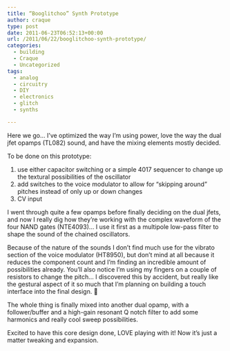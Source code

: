 ```yaml
---
title: “Booglitchoo” Synth Prototype
author: craque
type: post
date: 2011-06-23T06:52:13+00:00
url: /2011/06/22/booglitchoo-synth-prototype/
categories:
  - building
  - Craque
  - Uncategorized
tags:
  - analog
  - circuitry
  - DIY
  - electronics
  - glitch
  - synths

---
```

Here we go&#8230; I&#8217;ve optimized the way I&#8217;m using power, love the way the dual jfet opamps (TL082) sound, and have the mixing elements mostly decided.



To be done on this prototype:

  1. use either capacitor switching or a simple 4017 sequencer to change up the textural possibilities of the oscillator
  2. add switches to the voice modulator to allow for &#8220;skipping around&#8221; pitches instead of only up or down changes
  3. CV input

I went through quite a few opamps before finally deciding on the dual jfets, and now I really dig how they&#8217;re working with the complex waveform of the four NAND gates (NTE4093)&#8230; I use it first as a multipole low-pass filter to shape the sound of the chained oscillators.

Because of the nature of the sounds I don&#8217;t find much use for the vibrato section of the voice modulator (HT8950), but don&#8217;t mind at all because it reduces the component count and I&#8217;m finding an incredible amount of possibilities already. You&#8217;ll also notice I&#8217;m using my fingers on a couple of resistors to change the pitch&#8230; I discovered this by accident, but really like the gestural aspect of it so much that I&#8217;m planning on building a touch interface into the final design. 🙂

The whole thing is finally mixed into another dual opamp, with a follower/buffer and a high-gain resonant Q notch filter to add some harmonics and really cool sweep possibilities.

Excited to have this core design done, LOVE playing with it! Now it&#8217;s just a matter tweaking and expansion.